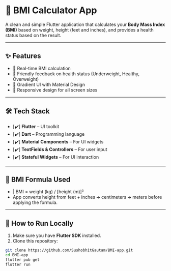 # 🧮 BMI Calculator App

A clean and simple Flutter application that calculates your **Body Mass Index (BMI)** based on weight, height (feet and inches), and provides a health status based on the result.

---

## ✨ Features

- 🚀 Real-time BMI calculation
- 💬 Friendly feedback on health status (Underweight, Healthy, Overweight)
- 🎨 Gradient UI with Material Design
- 📱 Responsive design for all screen sizes

---

## 🛠️ Tech Stack

- [✔️] **Flutter** – UI toolkit
- [✔️] **Dart** – Programming language
- [✔️] **Material Components** – For UI widgets
- [✔️] **TextFields & Controllers** – For user input
- [✔️] **Stateful Widgets** – For UI interaction

---
## 🧠 BMI Formula Used

- | BMI = weight (kg) / [height (m)]²
- App converts height from feet + inches ➜ centimeters ➜ meters before applying the formula.

---

## 🚀 How to Run Locally

1. Make sure you have **Flutter SDK** installed.
2. Clone this repository:

```bash
git clone https://github.com/SushobhitGautam/BMI-app.git
cd BMI-app
flutter pub get
flutter run


